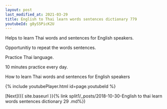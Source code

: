 ```yaml
---
layout: post
last_modified_at: 2021-03-29
title: English to Thai learn words sentences dictionary 779 
youtubeId: g8yS5PicK2U
---
```

 
 
Helps to learn Thai words and sentences for English speakers.

Opportunitiy to repeat the words sentences. 

Practice Thai language. 
 
10 minutes practice every day. 
 
How to learn Thai words and sentences for English speakers 
 
{% include youtubePlayer.html id=page.youtubeId %}
 
 
[Next]({{ site.baseurl }}{% link  split1/_posts/2018-10-30-English to thai learn words sentences dictionary 29 .md%})
 
